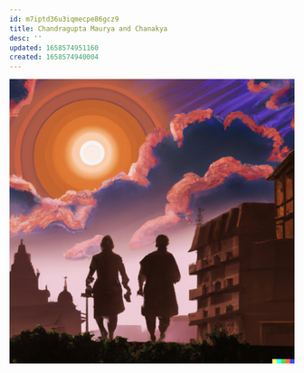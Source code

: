 ```yaml
---
id: m7iptd36u3iqmecpe86gcz9
title: Chandragupta Maurya and Chanakya
desc: ''
updated: 1658574951160
created: 1658574940004
---
```

![](assets/images/dall-e/chandragupta-maurya.jpeg)
